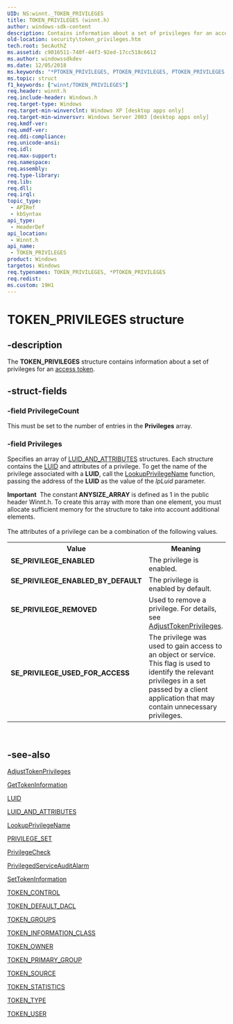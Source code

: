 ```yaml
---
UID: NS:winnt._TOKEN_PRIVILEGES
title: TOKEN_PRIVILEGES (winnt.h)
author: windows-sdk-content
description: Contains information about a set of privileges for an access token.
old-location: security\token_privileges.htm
tech.root: SecAuthZ
ms.assetid: c9016511-740f-44f3-92ed-17cc518c6612
ms.author: windowssdkdev
ms.date: 12/05/2018
ms.keywords: "*PTOKEN_PRIVILEGES, PTOKEN_PRIVILEGES, PTOKEN_PRIVILEGES structure pointer [Security], SE_PRIVILEGE_ENABLED, SE_PRIVILEGE_ENABLED_BY_DEFAULT, SE_PRIVILEGE_REMOVED, SE_PRIVILEGE_USED_FOR_ACCESS, TOKEN_PRIVILEGES, TOKEN_PRIVILEGES structure [Security], _TOKEN_PRIVILEGES, _win32_token_privileges_str, security.token_privileges, winnt/PTOKEN_PRIVILEGES, winnt/TOKEN_PRIVILEGES"
ms.topic: struct
f1_keywords: ["winnt/TOKEN_PRIVILEGES"]
req.header: winnt.h
req.include-header: Windows.h
req.target-type: Windows
req.target-min-winverclnt: Windows XP [desktop apps only]
req.target-min-winversvr: Windows Server 2003 [desktop apps only]
req.kmdf-ver: 
req.umdf-ver: 
req.ddi-compliance: 
req.unicode-ansi: 
req.idl: 
req.max-support: 
req.namespace: 
req.assembly: 
req.type-library: 
req.lib: 
req.dll: 
req.irql: 
topic_type:
 - APIRef
 - kbSyntax
api_type:
 - HeaderDef
api_location:
 - Winnt.h
api_name:
 - TOKEN_PRIVILEGES
product: Windows
targetos: Windows
req.typenames: TOKEN_PRIVILEGES, *PTOKEN_PRIVILEGES
req.redist: 
ms.custom: 19H1
---
```


# TOKEN_PRIVILEGES structure


## -description


The <b>TOKEN_PRIVILEGES</b> structure contains information about a set of privileges for an <a href="https://docs.microsoft.com/windows/desktop/SecGloss/a-gly">access token</a>.


## -struct-fields




### -field PrivilegeCount

This must be set to the number of entries in the <b>Privileges</b> array.


### -field Privileges

Specifies an array of 
<a href="https://docs.microsoft.com/windows/desktop/api/winnt/ns-winnt-_luid_and_attributes">LUID_AND_ATTRIBUTES</a> structures. Each structure contains the 
<a href="https://docs.microsoft.com/windows/desktop/api/winnt/ns-winnt-_luid">LUID</a> and attributes of a privilege. To get the name of the privilege associated with a  <b>LUID</b>, call the <a href="https://docs.microsoft.com/windows/desktop/api/winbase/nf-winbase-lookupprivilegenamea">LookupPrivilegeName</a> function, passing the address of the <b>LUID</b> as the value of the <i>lpLuid</i> parameter.

<div class="alert"><b>Important</b>  The constant<b> ANYSIZE_ARRAY</b> is defined as 1 in the public header Winnt.h. To create this array with more than one element, you must allocate sufficient memory for the structure to take into account additional elements.</div>
<div> </div>
The attributes of a privilege can be a combination of the following values. 




					

<table>
<tr>
<th>Value</th>
<th>Meaning</th>
</tr>
<tr>
<td width="40%"><a id="SE_PRIVILEGE_ENABLED"></a><a id="se_privilege_enabled"></a><dl>
<dt><b>SE_PRIVILEGE_ENABLED</b></dt>
</dl>
</td>
<td width="60%">
The privilege is enabled.

</td>
</tr>
<tr>
<td width="40%"><a id="SE_PRIVILEGE_ENABLED_BY_DEFAULT"></a><a id="se_privilege_enabled_by_default"></a><dl>
<dt><b>SE_PRIVILEGE_ENABLED_BY_DEFAULT</b></dt>
</dl>
</td>
<td width="60%">
The privilege is enabled by default.

</td>
</tr>
<tr>
<td width="40%"><a id="SE_PRIVILEGE_REMOVED"></a><a id="se_privilege_removed"></a><dl>
<dt><b>SE_PRIVILEGE_REMOVED</b></dt>
</dl>
</td>
<td width="60%">
Used to remove a privilege. For details, see <a href="https://docs.microsoft.com/windows/desktop/api/securitybaseapi/nf-securitybaseapi-adjusttokenprivileges">AdjustTokenPrivileges</a>.

</td>
</tr>
<tr>
<td width="40%"><a id="SE_PRIVILEGE_USED_FOR_ACCESS"></a><a id="se_privilege_used_for_access"></a><dl>
<dt><b>SE_PRIVILEGE_USED_FOR_ACCESS</b></dt>
</dl>
</td>
<td width="60%">
The privilege was used to gain access to an object or service. This flag is used to identify the relevant privileges in a set passed by a client application that may contain unnecessary privileges.

</td>
</tr>
</table>
 


## -see-also




<a href="https://docs.microsoft.com/windows/desktop/api/securitybaseapi/nf-securitybaseapi-adjusttokenprivileges">AdjustTokenPrivileges</a>



<a href="https://docs.microsoft.com/windows/desktop/api/securitybaseapi/nf-securitybaseapi-gettokeninformation">GetTokenInformation</a>



<a href="https://docs.microsoft.com/windows/desktop/api/winnt/ns-winnt-_luid">LUID</a>



<a href="https://docs.microsoft.com/windows/desktop/api/winnt/ns-winnt-_luid_and_attributes">LUID_AND_ATTRIBUTES</a>



<a href="https://docs.microsoft.com/windows/desktop/api/winbase/nf-winbase-lookupprivilegenamea">LookupPrivilegeName</a>



<a href="https://docs.microsoft.com/windows/desktop/api/winnt/ns-winnt-_privilege_set">PRIVILEGE_SET</a>



<a href="https://docs.microsoft.com/windows/desktop/api/securitybaseapi/nf-securitybaseapi-privilegecheck">PrivilegeCheck</a>



<a href="https://docs.microsoft.com/windows/desktop/api/winbase/nf-winbase-privilegedserviceauditalarma">PrivilegedServiceAuditAlarm</a>



<a href="https://docs.microsoft.com/windows/desktop/api/securitybaseapi/nf-securitybaseapi-settokeninformation">SetTokenInformation</a>



<a href="https://docs.microsoft.com/windows/desktop/api/winnt/ns-winnt-_token_control">TOKEN_CONTROL</a>



<a href="https://docs.microsoft.com/windows/desktop/api/winnt/ns-winnt-_token_default_dacl">TOKEN_DEFAULT_DACL</a>



<a href="https://docs.microsoft.com/windows/desktop/api/winnt/ns-winnt-_token_groups">TOKEN_GROUPS</a>



<a href="https://docs.microsoft.com/windows/desktop/api/winnt/ne-winnt-_token_information_class">TOKEN_INFORMATION_CLASS</a>



<a href="https://docs.microsoft.com/windows/desktop/api/winnt/ns-winnt-_token_owner">TOKEN_OWNER</a>



<a href="https://docs.microsoft.com/windows/desktop/api/winnt/ns-winnt-_token_primary_group">TOKEN_PRIMARY_GROUP</a>



<a href="https://docs.microsoft.com/windows/desktop/api/winnt/ns-winnt-_token_source">TOKEN_SOURCE</a>



<a href="https://docs.microsoft.com/windows/desktop/api/winnt/ns-winnt-_token_statistics">TOKEN_STATISTICS</a>



<a href="https://docs.microsoft.com/windows/desktop/api/winnt/ne-winnt-_token_type">TOKEN_TYPE</a>



<a href="https://docs.microsoft.com/windows/desktop/api/winnt/ns-winnt-_token_user">TOKEN_USER</a>
 

 

